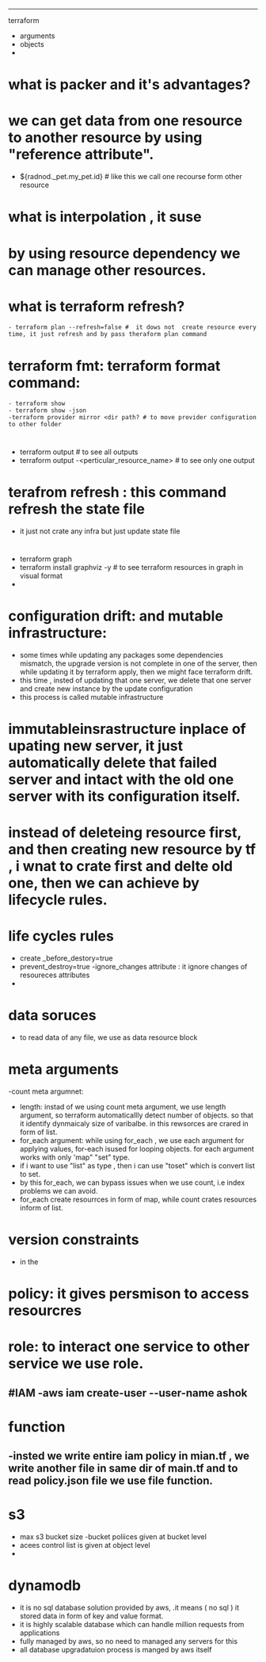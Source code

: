 ---
terraform
- arguments
- objects
-


# what is packer and it's advantages?
# we can get data from one resource to another resource by using "reference attribute".
- ${radnod._pet.my_pet.id}  # like this we call one recourse form other resource

# what is interpolation , it suse
# by using resource dependency we can  manage  other resources.
# what is terraform refresh?
	- terraform plan --refresh=false #  it dows not  create resource every time, it just refresh and by pass theraform plan command 
# terraform fmt: terraform format command: 
	- terraform show
	- terraform show -json
	-terraform provider mirror <dir path? # to move provider configuration to other folder 
#
-  terraform output  # to see all outputs
- terraform output -<perticular_resource_name> # to see only one output

# terafrom refresh : this command refresh the state file
- it just not crate any infra but just update  state file

#
- terraform graph 
- terraform install graphviz -y # to see terraform resources in graph in visual format
- 

# configuration drift: and mutable infrastructure:
- some times while updating any packages some dependencies mismatch, the upgrade version is not complete in one of the server, then while updating it by terraform apply, then we might face terraform drift.
- this time , insted  of updating that one server, we delete that one server and create  new instance by the update configuration
- this process is called mutable infrastructure

# immutableinsrastructure  inplace of upating new server, it just automatically delete that failed server and intact with the old one server with its configuration itself. 


# instead of deleteing resource first, and then creating new resource by tf , i wnat to crate first and delte old one, then we can achieve by lifecycle rules.

# life cycles rules
- create _before_destory=true
- prevent_destroy=true
-ignore_changes attribute : it ignore changes of resoureces  attributes
- 

# data soruces 
- to read data of any file, we use as data resource block

# meta arguments
-count meta argumnet: 
- length: instad of we using count meta argument, we use  length argument, so terraform automaticallly detect number of objects. so that it identify dynmaicaly size of varibalbe. in this rewsorces are crared in  form of list.
- for_each argument: while using   for_each , we use each argument for applying values, for-each isused for looping objects.  for each argument works with only 'map" "set" type. 
- if i want to use "list" as type , then i can use "toset" which is convert list to set.
- by this for_each, we can bypass issues when we use count, i.e index problems we can avoid.
- for_each create resourrces in form of map, while count crates resources inform of list.


#  version constraints
- in the 


# policy: it gives persmison to access resourcres

# role: to interact one service to other service we use role.

#IAM
-aws iam create-user --user-name ashok
- 


# function
-insted we write entire iam policy in mian.tf , we write another file in same dir of main.tf and  to read policy.json file we use  file function.
-


# s3
- max s3 bucket  size 
-bucket poliices given at bucket level
- acees control  list is given at object level
- 


# dynamodb
- it is no sql database solution provided by aws, .it means ( no sql ) it stored data in form of key and value format.
- it is highly scalable database which can handle million requests from applications
- fully managed by aws, so no need to managed any servers for this
- all database upgradatuion process is manged by aws itself

# 





